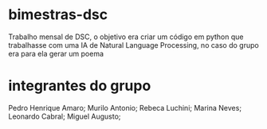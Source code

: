 # bimestras-dsc
Trabalho mensal de DSC, o objetivo era criar um código em python que trabalhasse com uma IA de Natural Language Processing, no caso do grupo era para ela gerar um poema

# integrantes do grupo
Pedro Henrique Amaro;
Murilo Antonio;
Rebeca Luchini;
Marina Neves;
Leonardo Cabral;
Miguel Augusto;
